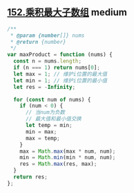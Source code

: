 ## [152.乘积最大子数组](https://leetcode.cn/problems/maximum-product-subarray/) <Badge type="warning">medium</Badge>


```js
/**
 * @param {number[]} nums
 * @return {number}
 */
var maxProduct = function (nums) {
  const n = nums.length;
  if (n === 1) return nums[0];
  let max = 1; // 维护i位置的最大值
  let min = 1; // 维护i位置的最小值
  let res = -Infinity;

  for (const num of nums) {
    if (num < 0) {
      // 当num为负数
      // 最大值和最小值交换
      let temp = min;
      min = max;
      max = temp;
    }
    max = Math.max(max * num, num);
    min = Math.min(min * num, num);
    res = Math.max(res, max);
  }
  return res;
};
```
